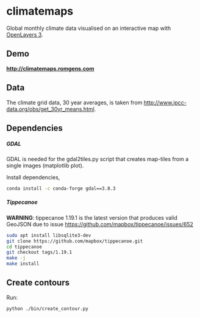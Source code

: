 # climatemaps
Global monthly climate data visualised on an interactive map with [OpenLayers 3](https://github.com/openlayers/ol3).

## Demo
**http://climatemaps.romgens.com**

## Data
The climate grid data, 30 year averages, is taken from http://www.ipcc-data.org/obs/get_30yr_means.html.

## Dependencies

##### GDAL
GDAL is needed for the gdal2tiles.py script that creates map-tiles from a single images (matplotlib plot).

Install dependencies,
```bash
conda install -c conda-forge gdal==3.8.3
```

##### Tippecanoe
**WARNING**: tippecanoe 1.19.1 is the latest version that produces valid GeoJSON due to issue https://github.com/mapbox/tippecanoe/issues/652

```bash
sudo apt install libsqlite3-dev
git clone https://github.com/mapbox/tippecanoe.git
cd tippecanoe
git checkout tags/1.19.1
make -j
make install
```

## Create contours
Run:
```bash
python ./bin/create_contour.py
```
